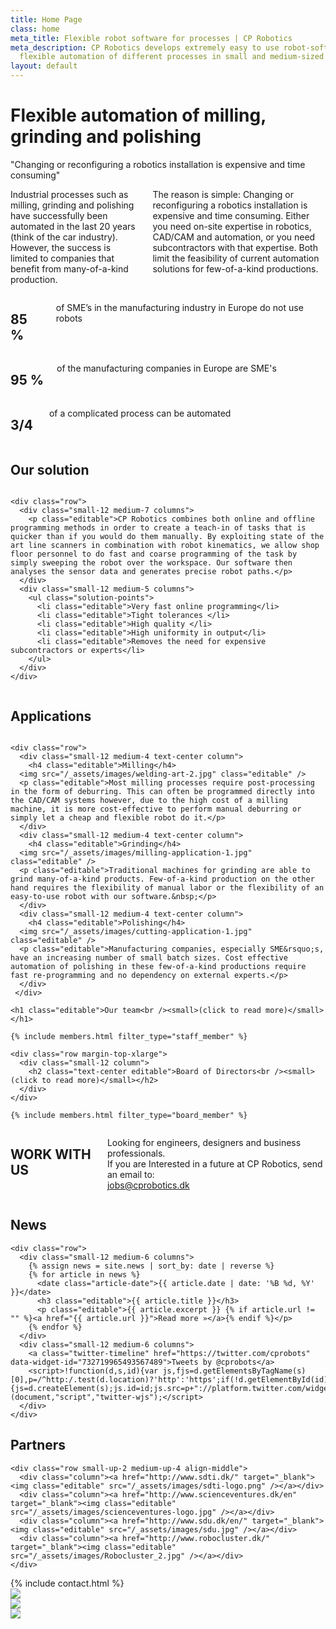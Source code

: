 ```yaml
---
title: Home Page
class: home
meta_title: Flexible robot software for processes | CP Robotics
meta_description: CP Robotics develops extremely easy to use robot-software that enables
  flexible automation of different processes in small and medium-sized enterprises.
layout: default
---
```


<div class="content-wrapper">

<div class="container">
<h1 class="editable">Flexible automation of milling, grinding and polishing</h1>
</div>

<div class="visibleNearby">
<div id="marquee-slider" class="royalSlider rsDefault">
<a class="rsImg" href="/_assets/images/slider/Industrial-Grinding.jpg"></a>
<a class="rsImg" href="/_assets/images/slider/Industrial-Polishing.jpg"></a>
<a class="rsImg" href="/_assets/images/slider/photofunia-1463956409.jpg"></a>
<a class="rsImg" href="/_assets/images/slider/photofunia-1463996971.jpg"></a>
<a class="rsImg" href="/_assets/images/slider/photofunia-1463997021.jpg"></a>
<a class="rsImg" href="/_assets/images/slider/PhotoFunia-1463997114.jpg"></a>
</div>
</div>

<section class="section-default the-problem">
<div class="row">
<div class="small-12 medium-5 columns">
<quote>"Changing or reconfiguring a robotics installation is expensive and time consuming"</quote>
</div>
<div class="small-12 medium-7 columns editable"><p>Industrial processes such as milling, grinding and polishing have successfully been automated in the last 20 years (think of the car industry). However, the success is limited to companies that benefit from many-of-a-kind production. </p><p>The reason is simple: Changing or reconfiguring a robotics installation is expensive and time consuming. Either you need on-site expertise in robotics, CAD/CAM and automation, or you need subcontractors with that expertise. Both limit the feasibility of current automation solutions for few-of-a-kind productions.</p></div>
</div>
</section>

<section class="section-default section-primary">
<div class="row">
<div class="small-12 medium-4 columns text-center figure-one editable"><h2>85 %</h2><p>of SME’s in the manufacturing industry in Europe do not use robots</p></div>
<div class="small-12 medium-4 columns text-center figure-two editable"><h2>95 %</h2><p>of the manufacturing companies in Europe are SME's</p></div>
<div class="small-12 medium-4 columns text-center figure-three editable"><h2>3/4 </h2><p>of a complicated process can be automated </p></div>
</div>
</section>

<section class="section-default">
<div class="row">
<div class="small-12 column">
<h1 class="editable">Our solution</h1>
</div>
</div>

    <div class="row">
      <div class="small-12 medium-7 columns">
        <p class="editable">CP Robotics combines both online and offline programming methods in order to create a teach-in of tasks that is quicker than if you would do them manually. By exploiting state of the art line scanners in combination with robot kinematics, we allow shop floor personnel to do fast and coarse programming of the task by simply sweeping the robot over the workspace. Our software then analyses the sensor data and generates precise robot paths.</p>
      </div>
      <div class="small-12 medium-5 columns">
        <ul class="solution-points">
          <li class="editable">Very fast online programming</li>
          <li class="editable">Tight tolerances </li>
          <li class="editable">High quality </li>
          <li class="editable">High uniformity in output</li>
          <li class="editable">Removes the need for expensive subcontractors or experts</li>
        </ul>
      </div>
    </div>

</section>

<section class="section-default">
<div class="row">
<div class="small-12 column">
<h1 class="editable">Applications</h1>
</div>
</div>

    <div class="row">
      <div class="small-12 medium-4 text-center column">
        <h4 class="editable">Milling</h4>
      <img src="/_assets/images/welding-art-2.jpg" class="editable" />
      <p class="editable">Most milling processes require post-processing in the form of deburring. This can often be programmed directly into the CAD/CAM systems however, due to the high cost of a milling machine, it is more cost-effective to perform manual deburring or simply let a cheap and flexible robot do it.</p>
      </div>
      <div class="small-12 medium-4 text-center column">
        <h4 class="editable">Grinding</h4>
      <img src="/_assets/images/milling-application-1.jpg" class="editable" />
      <p class="editable">Traditional machines for grinding are able to grind many-of-a-kind products. Few-of-a-kind production on the other hand requires the flexibility of manual labor or the flexibility of an easy-to-use robot with our software.&nbsp;</p>
      </div>
      <div class="small-12 medium-4 text-center column">
        <h4 class="editable">Polishing</h4>
      <img src="/_assets/images/cutting-application-1.jpg" class="editable" />
      <p class="editable">Manufacturing companies, especially SME&rsquo;s, have an increasing number of small batch sizes. Cost effective automation of polishing in these few-of-a-kind productions require fast re-programming and no dependency on external experts.</p>
      </div>
     </div>

</section>

<section class="section-default">

    <h1 class="editable">Our team<br /><small>(click to read more)</small></h1>
    
    {% include members.html filter_type="staff_member" %}
    
    <div class="row margin-top-xlarge">
      <div class="small-12 column">
        <h2 class="text-center editable">Board of Directors<br /><small>(click to read more)</small></h2>
      </div>
    </div>
    
    {% include members.html filter_type="board_member" %}

</section>

<section class="section-default section-primary">
<div class="row">
<div class="small-12 columns text-center">
<h1 class="margin-none editable">WORK WITH US</h1>
<p class="editable">Looking for engineers, designers and business professionals.<br />If you are Interested in a future at CP Robotics, send an email to:<br /><a data-email-protector="jobs|cprobotics.dk" href="mailto:jobs@cprobotics.dk">jobs@cprobotics.dk</a></p>
</div>
</div>
</section>

<section class="section-default">
<h1 class="editable">News</h1>

    <div class="row">
      <div class="small-12 medium-6 columns">
        {% assign news = site.news | sort_by: date | reverse %}
        {% for article in news %}
          <date class="article-date">{{ article.date | date: '%B %d, %Y' }}</date>
          <h3 class="editable">{{ article.title }}</h3>
          <p class="editable">{{ article.excerpt }} {% if article.url != "" %}<a href="{{ article.url }}">Read more »</a>{% endif %}</p>
        {% endfor %}
      </div>
      <div class="small-12 medium-6 columns">
        <a class="twitter-timeline" href="https://twitter.com/cprobots" data-widget-id="732719965493567489">Tweets by @cprobots</a>
        <script>!function(d,s,id){var js,fjs=d.getElementsByTagName(s)[0],p=/^http:/.test(d.location)?'http':'https';if(!d.getElementById(id)){js=d.createElement(s);js.id=id;js.src=p+"://platform.twitter.com/widgets.js";fjs.parentNode.insertBefore(js,fjs);}}(document,"script","twitter-wjs");</script>
      </div>
    </div>

</section>

<section class="section-default">
<h1 class="editable">Partners</h1>

    <div class="row small-up-2 medium-up-4 align-middle">
      <div class="column"><a href="http://www.sdti.dk/" target="_blank"><img class="editable" src="/_assets/images/sdti-logo.png" /></a></div>
      <div class="column"><a href="http://www.scienceventures.dk/en" target="_blank"><img class="editable" src="/_assets/images/scienceventures-logo.jpg" /></a></div>
      <div class="column"><a href="http://www.sdu.dk/en/" target="_blank"><img class="editable" src="/_assets/images/sdu.jpg" /></a></div>
      <div class="column"><a href="http://www.robocluster.dk/" target="_blank"><img class="editable" src="/_assets/images/Robocluster_2.jpg" /></a></div>
    </div>

</section>

<section class="section-default section-primary section-contact">
{% include contact.html %}
</section>

</div>

<div class="logo-exploded-wrapper show-for-large">
<div class="logo-exploded">
<div class="logo-half-left"><img src="/_assets/images/cp-logo-half-left.png" /></div>
<div class="logo-half-right"><img src="/_assets/images/cp-logo-half-right.png" /></div>
<div class="logo-text"><img src="/_assets/images/cp-logo-text.png" /></div>
</div>
</div>